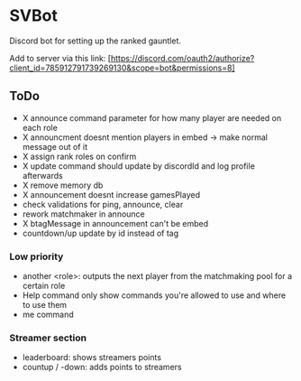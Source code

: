 # SVBot

Discord bot for setting up the ranked gauntlet.

Add to server via this link:
[https://discord.com/oauth2/authorize?client_id=785912791739269130&scope=bot&permissions=8]

## ToDo

- X announce command parameter for how many player are needed on each role
- X announcment doesnt mention players in embed -> make normal message out of it
- X assign rank roles on confirm
- X update command should update by discordId and log profile afterwards
- X remove memory db
- X announcement doesnt increase gamesPlayed
- check validations for ping, announce, clear
- rework matchmaker in announce
- X btagMessage in announcement can't be embed
- countdown/up update by id instead of tag

### Low priority

- another \<role>: outputs the next player from the matchmaking pool for a
  certain role
- Help command only show commands you're allowed to use and where to use them
- me command

### Streamer section

- leaderboard: shows streamers points
- countup / -down: adds points to streamers
